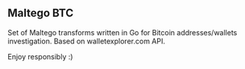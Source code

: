 ## Maltego BTC

Set of Maltego transforms written in Go for Bitcoin addresses/wallets investigation. Based on walletexplorer.com API.

Enjoy responsibly :)
